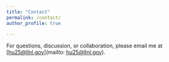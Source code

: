 ```yaml
---
title: "Contact"
permalink: /contact/
author_profile: true

---
```


For questions, discussion, or collaboration, please email me at [hu25@llnl.gov](mailto: hu25@llnl.gov).





